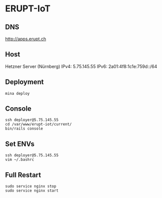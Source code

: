 # ERUPT-IoT

## DNS

http://apps.erupt.ch

## Host

Hetzner Server (Nürnberg)
IPv4: 5.75.145.55
IPv6: 2a01:4f8:1c1e:759d::/64

## Deployment

```
mina deploy
```

## Console

```
ssh deployer@5.75.145.55
cd /var/www/erupt-iot/current/
bin/rails console
```

## Set ENVs

```
ssh deployer@5.75.145.55
vim ~/.bashrc
```

## Full Restart

```
sudo service nginx stop
sudo service nginx start
```
